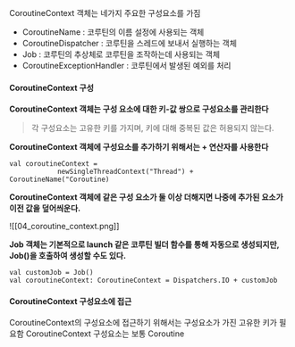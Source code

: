 CoroutineContext 객체는 네가지 주요한 구성요소를 가짐
- CoroutineName : 코루틴의 이름 설정에 사용되는 객체
- CoroutineDispatcher : 코루틴을 스레드에 보내서 실행하는 객체
- Job : 코루틴의 추상체로 코루틴을 조작하는데 사용되는 객체
- CoroutineExceptionHandler : 코루틴에서 발생된 예외를 처리 


#### CoroutineContext 구성

**CoroutineContext 객체는 구성 요소에 대한 키-값 쌍으로 구성요소를 관리한다**
> 각 구성요소는 고유한 키를 가지며, 키에 대해 중복된 값은 허용되지 않는다.

**CoroutineContext 객체에 구성요소를 추가하기 위해서는 + 연산자를 사용한다**
```
val coroutineContext = 
			newSingleThreadContext("Thread") + CoroutineName("Coroutine)
```

**CoroutineContext 객체에 같은 구성 요소가 둘 이상 더해지면 나중에 추가된 요소가 이전 값을 덮어씌운다.**

![[04_coroutine_context.png]]

**Job 객체는 기본적으로 launch 같은 코루틴 빌더 함수를 통해 자동으로 생성되지만, Job()을 호출하여 생성할 수도 있다.**

```
val customJob = Job()
val coroutineContext: CoroutineContext = Dispatchers.IO + customJob
```

#### CoroutineContext 구성요소에 접근
CoroutineContext의 구성요소에 접근하기 위해서는 구성요소가 가진 고유한 키가 필요함
CoroutineContext 구성요소는 보통 Coroutine